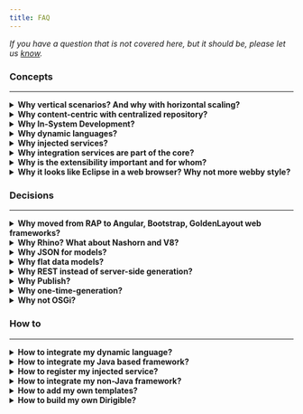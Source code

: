 ```yaml
---
title: FAQ
---
```


*If you have a question that is not covered here, but it should be, please let us [know](https://github.com/eclipse/dirigible/issues).* 


### **Concepts**
***

<details>
<summary><b>Why vertical scenarios? And why with horizontal scaling?</b></summary>
- Covering end-to-end scenarios including all the application layers from architecture perspective as well as all the development process phases from project management perspective<br>
- All or nothing – partial doesn't count <br>
- Equal runtime instances based on a single content package for simple and reliable management<br>
</details>
<details>
<summary><b>Why content-centric with centralized repository?</b></summary>
- All application artifacts are in a single repository<br>
- Operational repository vs SCM repository. During development process is used IO optimized repository. After the code is ready it is committed to SCM - version, inspection and support optimized repository.<br>
- Simple life-cycle management and transport<br>
- Workspace, Public Registry separation based on the development life-cycle phases<br>
</details>
<details>
<summary><b>Why In-System Development?</b></summary>
- In-System Development is a programming model used when you work directly on a live system<br>
- Avoid the side-effects of a simulated (local) environment by working on a live system<br>
- Access to the live data via the same channel which will be used in production<br>
- All the dependencies and integrations are on place as they will be in production<br>
- Shortest development turn-around time<br>
- Short life-cycle management process<br>
</details>
<details>
<summary><b>Why dynamic languages?</b></summary>
- Perfect match to Dynamic Applications - built for change<br>
- Can interpret (rather than compile) the execution of tasks<br>
- Existing smooth integration within the web servers<br>
- No restart required<br>
- Java is used for the core components of the platform, while JavaScript is for the application business logic (the glue code)<br>
</details>
<details>
<summary><b>Why injected services?</b></summary>
- Available out-of-the-box for developers – request, response, datasource, http, CMIS storage, BPMN engine, wiki, indexer, user, etc.<br>
- <a href="../api/index.html" target="_blank">Standardized API</a> for cloud developers<br>
- Different language's implementations are possible integrated via the extension point<br>
- Different provider's implementations can be exposed to developers on their cloud<br>
</details>
<details>
<summary><b>Why integration services are part of the core?</b></summary>
- Cloud applications usually are extensions to a packaged software (on-premise or on-demand)<br>
- Re-use of 3-thd party services is very often in this context<br>
- Replication use-case - major scenario for on-premise to on-demand cross-platform applications <br>
- Scheduled jobs as asynchronous activities usually needed<br>
- Semantic separation of integration and orchestration services from the other general purpose services<br>
</details>
<details>
<summary><b>Why is the extensibility important and for whom?</b></summary>
- Software vendor's code vs customer's specific extension's code<br>
- Update and Upgrade issues<br>
- Business agility depends on the process change -ability<br>
- Bilateral extension-points and extensions descriptors<br>
</details>
<details>
<summary><b>Why it looks like Eclipse in a web browser? Why not more webby style?</b></summary>
- Lower barrier for Eclipse developers<br>
- Overall experience comfortable for developers proven for years from on-premise tools<br>
- Using of Resource like API and concepts<br>
- There are some themes you can choose from the menu for more "webby" look and feel<br>
</details>


### **Decisions**
***
<details>
<summary><b>Why moved from RAP to Angular, Bootstrap, GoldenLayout web frameworks?</b></summary>
<a href="http://eclipse.org/rap/">RAP</a> is an Eclipse framework providing a rendering of the user interface for standard SWT/JFace widgets remotely e.g. in a browser. It brings for us:<br>
- RAP is a mature framework and depends on a reliable API, but not so attractive for pure web developers (HTML, JavaScript, etc.)<br>
- RAP is a stable framework with great support, but also it could be said for Angular 1.x and Bootstrap 3.x<br>
- RAP rely on the standard modularization – OSGi, plugins, but comes with the complexity of Maven, Tycho, OSGi, Orbit, etc. integration<br>
- In RAP developers can write mostly in pure Java with all the benefits it brings by itself, but for web developers it turns out it is not a benefit, but a drawback<br>
- In RAP one can have a single sourcing components - reuse of existing functionality written as Eclipse plugins, which has never happen in the reality<br>
- RAP has possibility to integrate non-Java modules as well (pure client side HTML and JavaScript) via the browser component, but it is much more complex than pure web coding<br>
</details>
<details>
<summary><b>Why Rhino? What about Nashorn and V8?</b></summary>
<a href="https://developer.mozilla.org/en-US/docs/Mozilla/Projects/Rhino">Rhino</a> is JavaScript engine written in Java. We use it as default scripting engine because:<br>
- Mature and stable framework<br>
- Supports <a href="http://wiki.commonjs.org/wiki/CommonJS">CommonJS</a> for dynamic loading of modules<br>
- Built-in debugger with simple API<br>
- Possibility to invoke standard Java objects directly, which is not recommended of course<br>
- Nashorn and V8 are also supported in v3 API set and above<br>
</details>
<details>
<summary><b>Why JSON for models?</b></summary>
<a href="http://www.json.org/">JSON</a> is very simple data exchange format. We have chosen it for the standard format for all the models. For us it is:<br>
- Simple enough and human readable/writable<br>
- Support by mature frameworks for parsing/serializing<br>
- Quite popular and proved in web applications context<br>
</details>
<details>
<summary><b>Why flat data models?</b></summary>
- Proved by many business applications for years<br>
- Straight forward implementation on relational-database<br>
- Easy to be understood and used by the developers<br>
- Tools for it are also simple and easy to use<br>
</details>
<details>
<summary><b>Why REST instead of server-side generation?</b></summary>
We leverage the use of REST paradigm for the cloud applications created with the toolkit. There are quite enough reasons for these already well described in blogs related to Web 2.0. For us the strong difference is:<br>
- Clean separation of the data services from the user interface<br>
- Independent development of both including easy mocking<br>
- Possibility of reuse and/or composition of services in different user interfaces<br>
- Possibility of UI-less integration if needed<br>
- Better operations and support<br>
</details>
<details>
<summary><b>Why Publish?</b></summary>
- Developers can work safely on multiple workspaces
- "Publish" transfers the artifacts to the central registry space for public use<br>
</details>
<details>
<summary><b>Why one-time-generation?</b></summary>
- It is enough to boost productivity in some cases<br>
- MDA is also supported via Entity Data Modeler<br>
</details>
<details>
<summary><b>Why not OSGi?</b></summary>
 - OSGi is the only real modularization framework for Java, but comes with much more complexity than needed for our case<br>
 - We moved from OSGi to build only simple Maven dependency management with Java Services and Guice for runtime injections for the backend<br>
</details>


### **How to**
***
<details>
<summary><b>How to integrate my dynamic language?</b></summary>
 - There is an Engine API which can be implemented, as well as a REST service which can execute the code<br>
Please, contact us if you plan such an integration<br>
</details>
<details>
<summary><b>How to integrate my Java based framework?</b></summary>
 - It is even simpler - add it during the packaging phase as a regular Maven module to be packaged in the WAR or the executable JAR files.<br>
</details>
<details>
<summary><b>How to register my injected service?</b></summary>
 Once you make the your core framework available as a Maven module packaged into your WAR file, you can implement your own [Enterprise JavaScript API](../api/index.html) facade.
</details>
<details>
<summary><b>How to integrate my non-Java framework?</b></summary>
 It depends on the particular framework. Usually, it is via the "Command" feature. Please, contact us in case of interest.
</details>
<details>
<summary><b>How to add my own templates?</b></summary>
 It is quite easy - create a project with layout similar to ones from <a href="https://github.com/dirigiblelabs?utf8=%E2%9C%93&q=template-v3&type=&language=" target="_blank">DirigibleLabs</a> 
</details>
<details>
<summary><b>How to build my own Dirigible?</b></summary>
 It is a standard Maven based project, so:<br>
<pre>
> git clone
> cd dirigible
> mvn clean install
</pre>
should work.<br>
</details>

